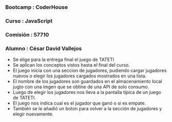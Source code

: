 ### Bootcamp : CoderHouse 
### Curso : JavaScript
### Comisión : 57710
### Alumno : César David Vallejos

- Se elige para la entrega final el juego de TATETI
- Se aplican los conceptos vistos hasta el final del curso.
- El juego inicia con una seccion de jugadores, pudiendo cargar jugadores nuevos o elegir los jugadores cargados mostrados en una lista.
- El nombre de los jugadores son guardados en el almacenamiento local jugto con una imgen que se obtine de una API de solo consumo.
- Luego de elegir los jugadores nos lleva a la pantalla típica de un juego de TATETI.
- El juego nos indica cual es el jugador que ganó o si es empate.
- También se le añadió un boton para volver a la sección de jugadores y elegir nuevamente.
